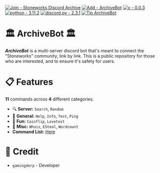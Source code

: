 [![Join - Stoneworks Discord Archive](https://img.shields.io/badge/Join-Stoneworks_Discord_Archive-5865f2?logo=Discord&logoColor=%235865f2)](https://discord.gg/v4WAvEYe2Z)
[![Add - ArchiveBot](https://img.shields.io/badge/Add-ArchiveBot-Green)](https://discord.com/api/oauth2/authorize?client_id=1143360299534143640&permissions=414464724032&scope=bot)
[![v - 0.0.3](https://img.shields.io/badge/v-0.0.3-FF0000)](https://)
[![python - 3.11.2](https://img.shields.io/badge/python-3.11.2-blue?logo=Python&logoColor=light+blue)](https://www.python.org)
[![discord.py - 2.3.1](https://img.shields.io/badge/discord.py-2.3.1-FFFF00?logo=Python)](https://github.com/Rapptz/discord.py)
[![Tip ArchiveBot](https://img.shields.io/badge/Tip_ArchiveBot-Green?logo=LinkTree)](https://linktr.ee/StoneworksDiscordArchive)

# 🏛 ArchiveBot 🏛
***ArchiveBot*** is a multi-server discord bot that's meant to connect the "Stoneworks" community, link by link. This is a public repository for those who are interested, and to ensure it's safety for users.

# 📋 Features
**11** commands across **4** different categories.

- 🔍 **Server:** `Search`, `Random`
- 📌 **General:** `Help`, `Info`, `Test`, `Ping`
- 🎉 **Fun:** `Coinflip`, `Lovetest`
- 🧮 **Misc:** `Whois`, `ESteal`, `Wordcount`
- **Command List:** [Here](https://github.com/GamingDerp/ArchiveBot/blob/main/COMMANDS.md)

# 📑 Credit
- `gamingderp` - Developer
